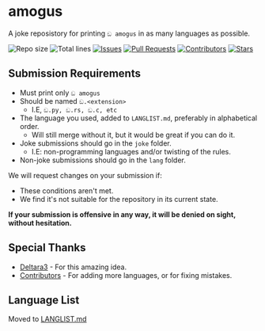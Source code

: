 # amogus
A joke reposistory for printing `ඞ amogus` in as many languages as possible.

<a><img alt = "Repo size" src = "https://img.shields.io/github/repo-size/Deltara3/amogus"></a>
<a><img alt = "Total lines" src = "https://img.shields.io/tokei/lines/github/Deltara3/amogus"></a>
<a href = "https://github.com/Deltara3/amogus/issues"><img alt = "Issues" src = "https://img.shields.io/github/issues/Deltara3/amogus"></a>
<a href = "https://github.com/Deltara3/amogus/pulls"><img alt = "Pull Requests" src = "https://img.shields.io/github/issues-pr/Deltara3/amogus"></a>
<a href = "https://github.com/Deltara3/amogus/graphs/contributors"><img alt = "Contributors" src = "https://img.shields.io/github/contributors/Deltara3/amogus"></a>
<a href = "https://github.com/Deltara3/amogus/stargazers"><img alt = "Stars" src = "https://img.shields.io/github/stars/Deltara3/amogus"></a>

## Submission Requirements
- Must print only `ඞ amogus`
- Should be named `ඞ.<extension>`
  - I.E, `ඞ.py, ඞ.rs, ඞ.c, etc`
- The language you used, added to `LANGLIST.md`, preferably in alphabetical order.
  - Will still merge without it, but it would be great if you can do it.
- Joke submissions should go in the `joke` folder.
  - I.E: non-programming languages and/or twisting of the rules.
- Non-joke submissions should go in the `lang` folder.

We will request changes on your submission if: 
- These conditions aren't met.
- We find it's not suitable for the repository in its current state.

**If your submission is offensive in any way, it will be denied on sight, without hesitation.**

## Special Thanks
- [Deltara3](https://github.com/Deltara3) - For this amazing idea.
- [Contributors](https://github.com/Deltara3/amogus/graphs/contributors) - For adding more languages, or for fixing mistakes.

## Language List
Moved to [LANGLIST.md](https://github.com/Deltara3/amogus/blob/main/LANGLIST.md)
